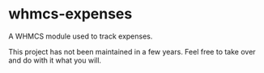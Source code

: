 whmcs-expenses
==============

A WHMCS module used to track expenses.

This project has not been maintained in a few years. Feel free to take over and do with it what you will.
